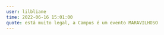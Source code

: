```yaml
---
user: lilbliane
time: 2022-06-16 15:01:00
quote: está muito legal, a Campus é um evento MARAVILHOSO 
---
```

